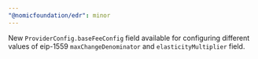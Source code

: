 ```yaml
---
"@nomicfoundation/edr": minor
---
```


New `ProviderConfig.baseFeeConfig` field available for configuring different values of eip-1559 `maxChangeDenominator` and `elasticityMultiplier` field.
